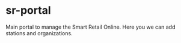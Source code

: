 # sr-portal
Main portal to manage the Smart Retail Online. Here you we can add stations and organizations.
